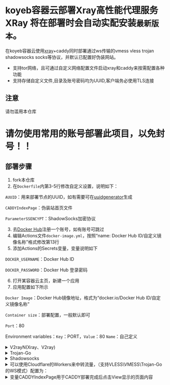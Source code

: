 # koyeb容器云部署Xray高性能代理服务**XRay 将在部署时会自动实配安装`最新版本`。**

在koyeb容器云使用[xray](https://github.com/XTLS/Xray-core)+caddy同时部署通过ws传输的vmess vless trojan shadowsocks socks等协议，并默认已配置好伪装网站。
* 支持tor网络，且可通过自定义网络配置文件启动xray和caddy来按需配置各种功能  
* 支持存储自定义文件,目录及账号密码均为UUID,客户端务必使用TLS连接  
## 注意

请勿滥用本仓库
# 请勿使用常用的账号部署此项目，以免封号！！

## 部署步骤

1. fork本仓库
2. 在`Dockerfile`内第3-5行修改自定义设置，说明如下：

`AUUID`：用来部署节点的UUID，如有需要可在[uuidgenerator](https://www.uuidgenerator.net/)生成

`CADDYIndexPage`：伪装站首页文件

`ParameterSSENCYPT`：ShadowSocks加密协议

3. 去[Docker Hub](https://hub.docker.com/)注册一个账号，如有账号可跳过
4. 编辑Actions文件`docker-image.yml`，按照“name: Docker Hub ID/自定义镜像名称”格式修改第13行
5. 添加Actions的Secrets变量，变量说明如下

`DOCKER_USERNAME`：Docker Hub ID

`DOCKER_PASSWORD`：Docker Hub 登录密码

6. 打开某容器云主页，新建一个应用
7. 应用配置如下所示

`Docker Image`：Docker Hub镜像地址，格式为“docker.io/Docker Hub ID/自定义镜像名称”

`Container size`：部署配置，一般默认即可

`Port`：80

Environment variables：`Key`：PORT，`Value`：80
`Name`：自己定义


<details>
<summary>V2rayN(Xray、V2ray)</summary>

```bash
地址：xxx-xxx.koyeb.app 或 CF优选IP
端口：443
默认UUID：69349e47-755f-4643-a0a4-70ad7571c421
vmess额外id：0
加密：none
传输协议：ws
伪装类型：none
伪装域名：xxx-xxx.prod-glb.koyeb.app
路径：/69349e47-755f-4643-a0a4-70ad7571c421-vless
vless使用(/自定义UUID码-vless)，vmess使用(/自定义UUID码-vmess)
底层传输安全：tls
跳过证书验证：false
```

</details>

<details>
<summary>Trojan-Go</summary>

```bash
{
    "run_type": "client",
    "local_addr": "127.0.0.1",
    "local_port": 1080,
    "remote_addr": "xxx-xxx.prod-glb.koyeb.app",
    "remote_port": 443,
    "password": [
        "69349e47-755f-4643-a0a4-70ad7571c421"
    ],
    "websocket": {
        "enabled": true,
        "path": "/69349e47-755f-4643-a0a4-70ad7571c421-trojan",
        "host": "xxx-xxx.prod-glb.koyeb.app"
    }
}
```

</details>

<details>
<summary>Shadowsocks</summary>

```bash
服务器地址: xxx-xxx.koyeb.app
端口: 443
密码：69349e47-755f-4643-a0a4-70ad7571c421
加密：chacha20-ietf-poly1305
插件程序：xray-plugin_windows_amd64.exe
说明：需将插件 https://github.com/shadowsocks/xray-plugin/releases 下载解压后放至shadowsocks同目录
插件选项: tls;host=xxx-xxx.prod-glb.koyeb.app;path=/69349e47-755f-4643-a0a4-70ad7571c421-ss
```

</details>


<details>
<summary>可以使用Cloudflare的Workers来中转流量，（支持VLESS\VMESS\Trojan-Go的WS模式）配置为：</summary>

```js
const SingleDay = 'xxx.herokuapp.com'
const DoubleDay = 'xxx.herokuapp.com'
addEventListener(
    "fetch",event => {
    
        let nd = new Date();
        if (nd.getDate()%2) {
            host = SingleDay
        } else {
            host = DoubleDay
        }
        
        let url=new URL(event.request.url);
        url.hostname=host;
        let request=new Request(url,event.request);
        event. respondWith(
            fetch(request)
        )
    }
)
```
</details>

<details>

<summary>变量CADDYIndexPage用于CADDY部署完成后点击View显示的页面内容</summary>
```bash

> 选择你中意的链接地址复制后作为变量CADDYIndexPage变量值，欢迎PR，一些推荐：  
  
 [欢迎使用caddy页面]https://raw.githubusercontent.com/caddyserver/dist/master/welcome/index.html
  
[3DCEList元素周期表]https://github.com/wulabing/3DCEList/archive/master.zip 

 [Spotify-Landing-Page-Redesign]https://github.com/WebDevSimplified/Spotify-Landing-Page-Redesign/archive/master.zip  

 [dev-landing-page]https://github.com/flexdinesh/dev-landing-page/archive/master.zip 
  
 [free-for-dev]https://github.com/ripienaar/free-for-dev/archive/master.zip  
  
 [tailwindtoolbox-Landing-Page]https://github.com/tailwindtoolbox/Landing-Page/archive/master.zip 

 [sandhikagalih/simple-landing-page]https://github.com/sandhikagalih/simple-landing-page/archive/master.zip
  
 [StartBootstrap/startbootstrap-new-age]https://github.com/StartBootstrap/startbootstrap-new-age/archive/master.zip 

 [mikutap 一个好玩带音乐的页面]https://github.com/AYJCSGM/mikutap/archive/master.zip

 [WebGL流体模拟]https://github.com/PavelDoGreat/WebGL-Fluid-Simulation/archive/master.zip
  
 [loruki-website]https://github.com/bradtraversy/loruki-website/archive/master.zip  

 [bongo.cat一只音乐的猫]https://github.com/Externalizable/bongo.cat/archive/master.zip

```

</details>


